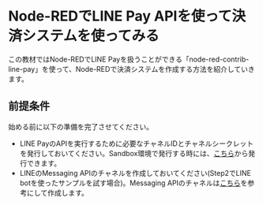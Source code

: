 # Node-REDでLINE Pay APIを使って決済システムを使ってみる

この教材ではNode-REDでLINE Payを扱うことができる「node-red-contrib-line-pay」を使って、Node-REDで決済システムを作成する方法を紹介していきます。

## 前提条件
始める前に以下の準備を完了させてください。

- LINE PayのAPIを実行するために必要なチャネルIDとチャネルシークレットを発行しておいてください。Sandbox環境で発行する時には、[こちら](https://pay.line.me/jp/developers/techsupport/sandbox/creation)から発行できます。
- LINEのMessaging APIのチャネルを作成しておいてください(Step2でLINE botを使ったサンプルを試す場合)。Messaging APIのチャネルは[こちら](https://developers.line.biz/ja/docs/messaging-api/getting-started/#using-console)を参考にして作成します。
